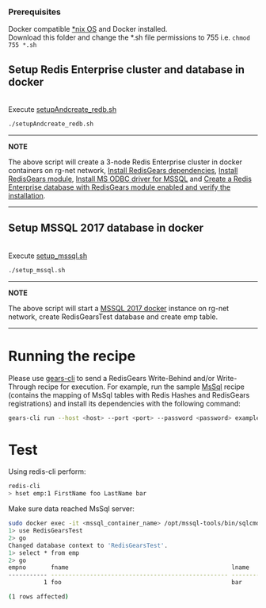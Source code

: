 ### Prerequisites

Docker compatible [*nix OS](https://en.wikipedia.org/wiki/Unix-like) and Docker installed.
<br>Download this folder and change the *.sh file permissions to 755 i.e. ``` chmod 755 *.sh ```</br>

## Setup Redis Enterprise cluster and database in docker
<br>Execute [setupAndcreate_redb.sh](setupAndcreate_redb.sh)</br>
```bash
./setupAndcreate_redb.sh
```
---
**NOTE**

The above script will create a 3-node Redis Enterprise cluster in docker containers on rg-net network, [Install RedisGears dependencies](https://docs.redislabs.com/latest/modules/redisgears/installing-redisgears/#step-1-install-redisgears-dependencies), [Install RedisGears module](https://docs.redislabs.com/latest/modules/redisgears/installing-redisgears/#step-2-install-the-redisgears-module), [Install MS ODBC driver for MSSQL](https://docs.microsoft.com/en-us/sql/connect/odbc/linux-mac/installing-the-microsoft-odbc-driver-for-sql-server?view=sql-server-ver15#ubuntu17) and [Create a Redis Enterprise database with RedisGears module enabled and verify the installation](https://docs.redislabs.com/latest/modules/redisgears/installing-redisgears/#step-3-create-a-database-and-verify-the-installation).

---

## Setup MSSQL 2017 database in docker
<br>Execute [setup_mssql.sh](setup_mssql.sh)</br>
```bash
./setup_mssql.sh
```
---
**NOTE**

The above script will start a [MSSQL 2017 docker](https://hub.docker.com/layers/microsoft/mssql-server-linux/2017-latest/images/sha256-314918ddaedfedc0345d3191546d800bd7f28bae180541c9b8b45776d322c8c2?context=explore) instance on rg-net network, create RedisGearsTest database and create emp table.

---

# Running the recipe
Please use <a href="https://github.com/RedisGears/gears-cli">gears-cli</a> to send a RedisGears Write-Behind and/or Write-Through recipe for execution. For example, run the sample [MsSql](example.py) recipe (contains the mapping of MsSql tables with Redis Hashes and RedisGears registrations) and install its dependencies with the following command:

```bash
gears-cli run --host <host> --port <port> --password <password> example.py --requirements requirements.txt
```

# Test
Using redis-cli perform:
```bash
redis-cli
> hset emp:1 FirstName foo LastName bar
```

Make sure data reached MsSql server:
```bash
sudo docker exec -it <mssql_container_name> /opt/mssql-tools/bin/sqlcmd -S localhost -U sa -P Redis@123
1> use RedisGearsTest
2> go
Changed database context to 'RedisGearsTest'.
1> select * from emp
2> go
empno       fname                                              lname                                             
----------- -------------------------------------------------- --------------------------------------------------
          1 foo                                                bar                                               

(1 rows affected)

```
